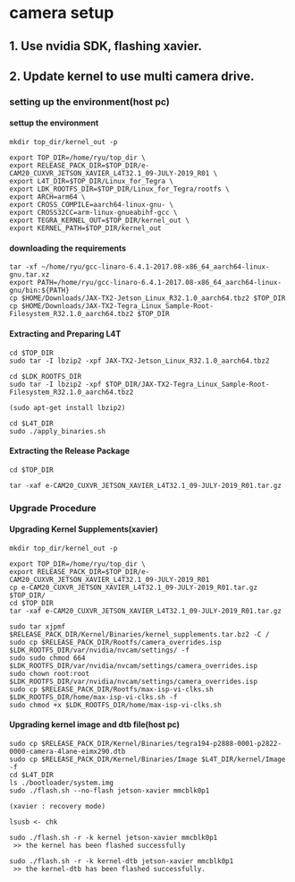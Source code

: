 # camera setup

## 1. Use nvidia SDK, flashing xavier.

## 2. Update kernel to use multi camera drive.

 ### setting up the environment(host pc)
 #### settup the environment
    mkdir top_dir/kernel_out -p
    
    export TOP_DIR=/home/ryu/top_dir \
    export RELEASE_PACK_DIR=$TOP_DIR/e-CAM20_CUXVR_JETSON_XAVIER_L4T32.1_09-JULY-2019_R01 \
    export L4T_DIR=$TOP_DIR/Linux_for_Tegra \
    export LDK_ROOTFS_DIR=$TOP_DIR/Linux_for_Tegra/rootfs \
    export ARCH=arm64 \
    export CROSS_COMPILE=aarch64-linux-gnu- \
    export CROSS32CC=arm-linux-gnueabihf-gcc \
    export TEGRA_KERNEL_OUT=$TOP_DIR/kernel_out \
    export KERNEL_PATH=$TOP_DIR/kernel_out
 
 #### downloading the requirements
    tar -xf ~/home/ryu/gcc-linaro-6.4.1-2017.08-x86_64_aarch64-linux-gnu.tar.xz
    export PATH=/home/ryu/gcc-linaro-6.4.1-2017.08-x86_64_aarch64-linux-gnu/bin:${PATH}
    cp $HOME/Downloads/JAX-TX2-Jetson_Linux_R32.1.0_aarch64.tbz2 $TOP_DIR
    cp $HOME/Downloads/JAX-TX2-Tegra_Linux_Sample-Root-Filesystem_R32.1.0_aarch64.tbz2 $TOP_DIR
    
 #### Extracting and Preparing L4T
    cd $TOP_DIR
    sudo tar -I lbzip2 -xpf JAX-TX2-Jetson_Linux_R32.1.0_aarch64.tbz2
    
    cd $LDK_ROOTFS_DIR
    sudo tar -I lbzip2 -xpf $TOP_DIR/JAX-TX2-Tegra_Linux_Sample-Root-Filesystem_R32.1.0_aarch64.tbz2
    
    (sudo apt-get install lbzip2)
    
    cd $L4T_DIR
    sudo ./apply_binaries.sh
    
 #### Extracting the Release Package
    cd $TOP_DIR
    
    tar -xaf e-CAM20_CUXVR_JETSON_XAVIER_L4T32.1_09-JULY-2019_R01.tar.gz
    
 ### Upgrade Procedure
 
 #### Upgrading Kernel Supplements(xavier)
    mkdir top_dir/kernel_out -p
    
    export TOP_DIR=/home/ryu/top_dir \
    export RELEASE_PACK_DIR=$TOP_DIR/e-CAM20_CUXVR_JETSON_XAVIER_L4T32.1_09-JULY-2019_R01
    cp e-CAM20_CUXVR_JETSON_XAVIER_L4T32.1_09-JULY-2019_R01.tar.gz $TOP_DIR/
    cd $TOP_DIR
    tar -xaf e-CAM20_CUXVR_JETSON_XAVIER_L4T32.1_09-JULY-2019_R01.tar.gz
    
    sudo tar xjpmf $RELEASE_PACK_DIR/Kernel/Binaries/kernel_supplements.tar.bz2 -C /
    sudo cp $RELEASE_PACK_DIR/Rootfs/camera_overrides.isp $LDK_ROOTFS_DIR/var/nvidia/nvcam/settings/ -f
    sudo sudo chmod 664 $LDK_ROOTFS_DIR/var/nvidia/nvcam/settings/camera_overrides.isp
    sudo chown root:root $LDK_ROOTFS_DIR/var/nvidia/nvcam/settings/camera_overrides.isp
    sudo cp $RELEASE_PACK_DIR/Rootfs/max-isp-vi-clks.sh $LDK_ROOTFS_DIR/home/max-isp-vi-clks.sh -f
    sudo chmod +x $LDK_ROOTFS_DIR/home/max-isp-vi-clks.sh
    
 #### Upgrading kernel image and dtb file(host pc)
    sudo cp $RELEASE_PACK_DIR/Kernel/Binaries/tegra194-p2888-0001-p2822-0000-camera-4lane-eimx290.dtb
    sudo cp $RELEASE_PACK_DIR/Kernel/Binaries/Image $L4T_DIR/kernel/Image -f
    cd $L4T_DIR
    ls ./bootloader/system.img
    sudo ./flash.sh --no-flash jetson-xavier mmcblk0p1
    
    (xavier : recovery mode)
    
    lsusb <- chk
    
    sudo ./flash.sh -r -k kernel jetson-xavier mmcblk0p1
     >> the kernel has been flashed successfully
     
    sudo ./flash.sh -r -k kernel-dtb jetson-xavier mmcblk0p1
     >> the kernel-dtb has been flashed successfully.
    
